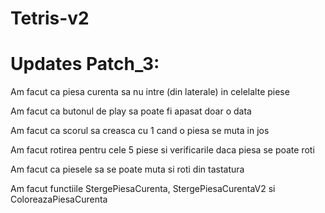 # Tetris-v2
# Updates Patch_3:

Am facut ca piesa curenta sa nu intre (din laterale) in celelalte piese

Am facut ca butonul de play sa poate fi apasat doar o data

Am facut ca scorul sa creasca cu 1 cand o piesa se muta in jos

Am facut rotirea pentru cele 5 piese si verificarile daca piesa se poate roti

Am facut ca piesele sa se poate muta si roti din tastatura

Am facut functiile StergePiesaCurenta, StergePiesaCurentaV2 si ColoreazaPiesaCurenta
